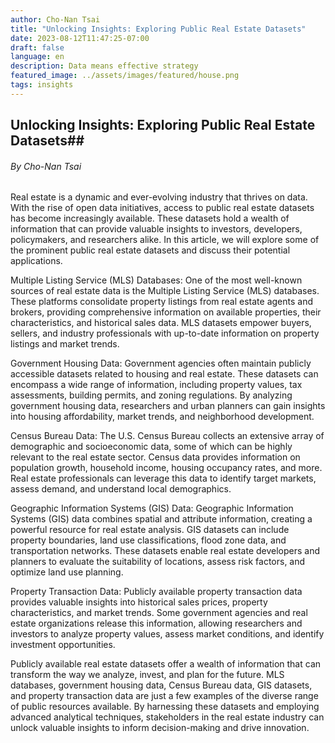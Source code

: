 ```yaml
---
author: Cho-Nan Tsai
title: "Unlocking Insights: Exploring Public Real Estate Datasets"
date: 2023-08-12T11:47:25-07:00
draft: false
language: en
description: Data means effective strategy
featured_image: ../assets/images/featured/house.png
tags: insights
---
```


## Unlocking Insights: Exploring Public Real Estate Datasets##
###### _By Cho-Nan Tsai_ ######

Real estate is a dynamic and ever-evolving industry that thrives on data. With the rise of open data initiatives, access to public real estate datasets has become increasingly available. These datasets hold a wealth of information that can provide valuable insights to investors, developers, policymakers, and researchers alike. In this article, we will explore some of the prominent public real estate datasets and discuss their potential applications.

Multiple Listing Service (MLS) Databases:
One of the most well-known sources of real estate data is the Multiple Listing Service (MLS) databases. These platforms consolidate property listings from real estate agents and brokers, providing comprehensive information on available properties, their characteristics, and historical sales data. MLS datasets empower buyers, sellers, and industry professionals with up-to-date information on property listings and market trends.

Government Housing Data:
Government agencies often maintain publicly accessible datasets related to housing and real estate. These datasets can encompass a wide range of information, including property values, tax assessments, building permits, and zoning regulations. By analyzing government housing data, researchers and urban planners can gain insights into housing affordability, market trends, and neighborhood development.

Census Bureau Data:
The U.S. Census Bureau collects an extensive array of demographic and socioeconomic data, some of which can be highly relevant to the real estate sector. Census data provides information on population growth, household income, housing occupancy rates, and more. Real estate professionals can leverage this data to identify target markets, assess demand, and understand local demographics.

Geographic Information Systems (GIS) Data:
Geographic Information Systems (GIS) data combines spatial and attribute information, creating a powerful resource for real estate analysis. GIS datasets can include property boundaries, land use classifications, flood zone data, and transportation networks. These datasets enable real estate developers and planners to evaluate the suitability of locations, assess risk factors, and optimize land use planning.

Property Transaction Data:
Publicly available property transaction data provides valuable insights into historical sales prices, property characteristics, and market trends. Some government agencies and real estate organizations release this information, allowing researchers and investors to analyze property values, assess market conditions, and identify investment opportunities.

Publicly available real estate datasets offer a wealth of information that can transform the way we analyze, invest, and plan for the future. MLS databases, government housing data, Census Bureau data, GIS datasets, and property transaction data are just a few examples of the diverse range of public resources available. By harnessing these datasets and employing advanced analytical techniques, stakeholders in the real estate industry can unlock valuable insights to inform decision-making and drive innovation.